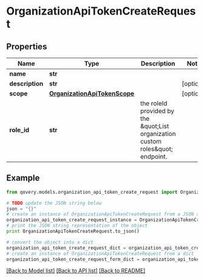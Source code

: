 # OrganizationApiTokenCreateRequest


## Properties
Name | Type | Description | Notes
------------ | ------------- | ------------- | -------------
**name** | **str** |  | 
**description** | **str** |  | [optional] 
**scope** | [**OrganizationApiTokenScope**](OrganizationApiTokenScope.md) |  | [optional] 
**role_id** | **str** | the roleId provided by the \&quot;List organization custom roles\&quot; endpoint. | 

## Example

```python
from qovery.models.organization_api_token_create_request import OrganizationApiTokenCreateRequest

# TODO update the JSON string below
json = "{}"
# create an instance of OrganizationApiTokenCreateRequest from a JSON string
organization_api_token_create_request_instance = OrganizationApiTokenCreateRequest.from_json(json)
# print the JSON string representation of the object
print OrganizationApiTokenCreateRequest.to_json()

# convert the object into a dict
organization_api_token_create_request_dict = organization_api_token_create_request_instance.to_dict()
# create an instance of OrganizationApiTokenCreateRequest from a dict
organization_api_token_create_request_form_dict = organization_api_token_create_request.from_dict(organization_api_token_create_request_dict)
```
[[Back to Model list]](../README.md#documentation-for-models) [[Back to API list]](../README.md#documentation-for-api-endpoints) [[Back to README]](../README.md)


